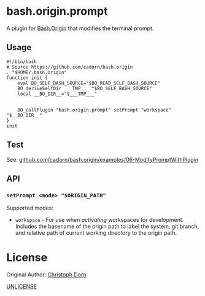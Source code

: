 bash.origin.prompt
==================

A plugin for [Bash.Origin](https://github.com/bash-origin/bash.origin) that modifies the terminal prompt.


Usage
-----

	#!/bin/bash
	# Source https://github.com/cadorn/bash.origin
	. "$HOME/.bash.origin"
	function init {
		eval BO_SELF_BASH_SOURCE="$BO_READ_SELF_BASH_SOURCE"
		BO_deriveSelfDir ___TMP___ "$BO_SELF_BASH_SOURCE"
		local __BO_DIR__="$___TMP___"


		BO_callPlugin "bash.origin.prompt" setPrompt "workspace" "$__BO_DIR__"
	}
	init


Test
----

See: [github.com/cadorn/bash.origin/examples/06-ModifyPromptWithPlugin](https://github.com/cadorn/bash.origin/tree/master/examples/06-ModifyPromptWithPlugin)


API
---

### `setPrompt <mode> "$ORIGIN_PATH"`

Supported modes:

  * `workspace` - For use when *activating* workspaces for development. Includes the basename of the origin path to label the system, git branch, and relative path of current working directory to the origin path.


License
=======

Original Author: [Christoph Dorn](http://christophdorn.com)

[UNLICENSE](http://unlicense.org/)

